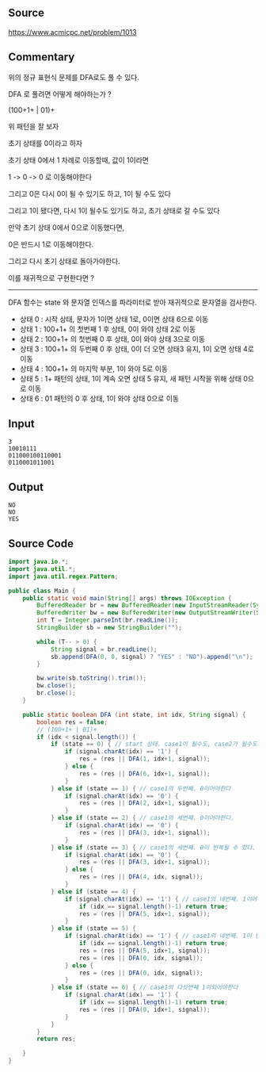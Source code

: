 ## Source

https://www.acmicpc.net/problem/1013

## Commentary

위의 정규 표현식 문제를 DFA로도 풀 수 있다.

DFA 로 풀려면 어떻게 해야하는가 ?

(100+1+ | 01)+

위 패턴을 잘 보자

초기 상태를 0이라고 하자

초기 상태 0에서 1 차례로 이동할때, 값이 1이라면

1 -> 0 -> 0 로 이동해야한다

그리고 0은 다시 0이 될 수 있기도 하고, 1이 될 수도 있다

그리고 1이 됐다면, 다시 1이 될수도 있기도 하고, 초기 상태로 갈 수도 있다

만약 초기 상태 0에서 0으로 이동했다면,

0은 반드시 1로 이동해야한다.

그리고 다시 초기 상태로 돌아가야한다.

이를 재귀적으로 구현한다면 ?

------

DFA 함수는 state 와 문자열 인덱스를 파라미터로 받아 재귀적으로 문자열을 검사한다.

- 상태 0 : 시작 상태, 문자가 1이면 상태 1로, 0이면 상태 6으로 이동
- 상태 1 : 100+1+ 의 첫번째 1 후 상태, 0이 와야 상태 2로 이동
- 상태 2 : 100+1+ 의 첫번째 0 후 상태, 0이 와야 상태 3으로 이동
- 상태 3 : 100+1+ 의 두번째 0 후 상태, 0이 더 오면 상태3 유지, 1이 오면 상태 4로 이동
- 상태 4 : 100+1+ 의 마지막 부분, 1이 와야 5로 이동
- 상태 5 : 1+ 패턴의 상태, 1이 계속 오면 상태 5 유지, 새 패턴 시작을 위해 상태 0으로 이동
- 상태 6 : 01 패턴의 0 후 상태, 1이 와야 상태 0으로 이동

## Input
```
3
10010111
011000100110001
0110001011001
```

## Output
```
NO
NO
YES
```

## Source Code

```java
import java.io.*;
import java.util.*;
import java.util.regex.Pattern;

public class Main {
    public static void main(String[] args) throws IOException {
        BufferedReader br = new BufferedReader(new InputStreamReader(System.in));
        BufferedWriter bw = new BufferedWriter(new OutputStreamWriter(System.out));
        int T = Integer.parseInt(br.readLine());
        StringBuilder sb = new StringBuilder("");

        while (T-- > 0) {
            String signal = br.readLine();
            sb.append(DFA(0, 0, signal) ? "YES" : "NO").append("\n");
        }

        bw.write(sb.toString().trim());
        bw.close();
        br.close();
    }

    public static boolean DFA (int state, int idx, String signal) {
        boolean res = false;
        // (100+1+ | 01)+
        if (idx < signal.length()) {
            if (state == 0) { // start 상태. case1이 될수도, case2가 될수도 있다
                if (signal.charAt(idx) == '1') {
                    res = (res || DFA(1, idx+1, signal));
                } else {
                    res = (res || DFA(6, idx+1, signal));
                }
            } else if (state == 1) { // case1의 두번째. 0이어야한다
                if (signal.charAt(idx) == '0') {
                    res = (res || DFA(2, idx+1, signal));
                }
            } else if (state == 2) { // case1의 세번째. 0이어야한다.
                if (signal.charAt(idx) == '0') {
                    res = (res || DFA(3, idx+1, signal));
                }
            } else if (state == 3) { // case1의 세번째. 0이 반복될 수 있다. 혹은 1이라면 state 4로 넘어간다
                if (signal.charAt(idx) == '0') {
                    res = (res || DFA(3, idx+1, signal));
                } else {
                    res = (res || DFA(4, idx, signal));
                }
            } else if (state == 4) {
                if (signal.charAt(idx) == '1') { // case1의 네번째. 1이어야 한다.
                    if (idx == signal.length()-1) return true;
                    res = (res || DFA(5, idx+1, signal));
                }
            } else if (state == 5) {
                if (signal.charAt(idx) == '1') { // case1의 네번째. 1이 반복될 수 있기도 하고, 초기 값으로 넘어갈 수도 있다
                    if (idx == signal.length()-1) return true;
                    res = (res || DFA(5, idx+1, signal));
                    res = (res || DFA(0, idx, signal));
                } else {
                    res = (res || DFA(0, idx, signal));
                }
            } else if (state == 6) { // case1의 다섯번째 1이되어야한다
                if (signal.charAt(idx) == '1') {
                    if (idx == signal.length()-1) return true;
                    res = (res || DFA(0, idx+1, signal));
                }
            }
        }
        return res;

    }
}

```